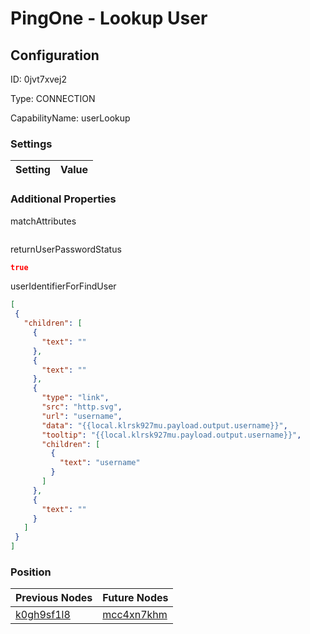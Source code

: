# PingOne - Lookup User
## Configuration
ID:  0jvt7xvej2

Type: CONNECTION 

CapabilityName: userLookup

### Settings
| Setting | Value  |
| :------------------------ | ---------------------------------------- |
 




### Additional Properties
matchAttributes
 ```json 

```


returnUserPasswordStatus
 ```json 
true
```


userIdentifierForFindUser
 ```json 
[
  {
    "children": [
      {
        "text": ""
      },
      {
        "text": ""
      },
      {
        "type": "link",
        "src": "http.svg",
        "url": "username",
        "data": "{{local.klrsk927mu.payload.output.username}}",
        "tooltip": "{{local.klrsk927mu.payload.output.username}}",
        "children": [
          {
            "text": "username"
          }
        ]
      },
      {
        "text": ""
      }
    ]
  }
]
```




### Position
| Previous Nodes | Future Nodes |
| :------------- | ------------ |
| [k0gh9sf1l8](./k0gh9sf1l8.md) | [mcc4xn7khm](./mcc4xn7khm.md) |